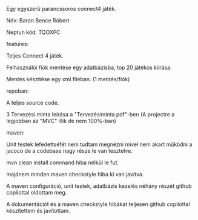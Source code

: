 Egy egyszerű parancssoros connect4 játék.


Név: Baran Bence Róbert

Neptun kód: TQOXFC


features:

  Teljes Connect 4 játék.
  
  Felhasználói fiók mentése egy adatbázisba, top 20 játékos kiírása.
  
  Mentés készítése egy xml fileban. (1 mentés/fiók)
  

repoban:

  A teljes source code.
  
  3 Tervezési minta leírása a "Tervezésiminta.pdf"-ben (A projectre a legjobban az "MVC" illik de nem 100%-ban)
  
  
maven:

  Unit testek lefedettséfét nem tudtam megnézni mivel nem akart működni a jacoco de a codebase nagy része le van tesztelve.

  mvn clean install command hiba nélkül le fut.
  
  majdnem minden maven checkstyle hiba ki van javítva.


A maven configuráció, unit testek, adatbázis kezelés néhány részét github copilottal oldottam meg.

A dokumentációt és a maven checkstyle hibákat teljesen github copilottal készítettem és javítottam.
